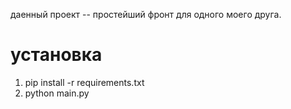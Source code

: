 даенный проект -- простейший фронт для одного моего друга.
# установка
1. pip install -r requirements.txt
2. python main.py
